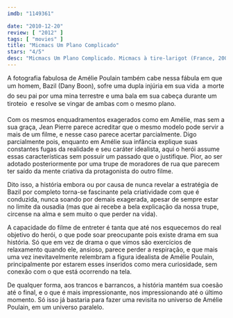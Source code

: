 ```yaml
---
imdb: "1149361"

date: "2010-12-20"
review: [ "2012" ]
tags: [ "movies" ]
title: "Micmacs Um Plano Complicado"
stars: "4/5"
desc: "Micmacs Um Plano Complicado. Micmacs à tire-larigot (France, 2009). Dirigido por Jean-Pierre Jeunet. Escrito por Jean-Pierre Jeunet, Guillaume Laurant, Guillaume Laurant. Com Dany Boon, André Dussollier, Yolande Moreau, Dominique Pinon, Marie-Julie Baup, Michel Crémadès, Nicolas Marié, Julie Ferrier, Omar Sy."
---
```

A fotografia fabulosa de Amélie Poulain também cabe nessa fábula em que um homem, Bazil (Dany Boon), sofre uma dupla injúria em sua vida  a morte do seu pai por uma mina terrestre e uma bala em sua cabeça durante um tiroteio  e resolve se vingar de ambas com o mesmo plano.

Com os mesmos enquadramentos exagerados como em Amélie, mas sem a sua graça, Jean Pierre parece acreditar que o mesmo modelo pode servir a mais de um filme, e nesse caso parece acertar parcialmente. Digo parcialmente pois, enquanto em Amélie sua infância explique suas constantes fugas da realidade e seu caráter idealista, aqui o herói assume essas características sem possuir um passado que o justifique. Pior, ao ser adotado posteriormente por uma trupe de moradores de rua que parecem ter saído da mente criativa da protagonista do outro filme.

Dito isso, a história embora ou por causa de nunca revelar a estratégia de Bazil por completo torna-se fascinante pela criatividade com que é conduzida, nunca soando por demais exagerada, apesar de sempre estar no limite da ousadia (mas que ai recebe a bela explicação da nossa trupe, circense na alma e sem muito o que perder na vida).

A capacidade do filme de entreter é tanta que até nos esquecemos do real objetivo do herói, o que pode soar preocupante pois existe drama em sua história. Só que em vez de drama o que vimos são exercícios de relaxamento quando ele, ansioso, parece perder a respiração, e que mais uma vez inevitavelmente relembram a figura idealista de Amélie Poulain, principalmente por estarem esses inseridos como mera curiosidade, sem conexão com o que está ocorrendo na tela.

De qualquer forma, aos trancos e barrancos, a história mantém sua coesão até o final, e o que é mais impressionante, nos impressionando até o último momento. Só isso já bastaria para fazer uma revisita no universo de Amélie Poulain, em um universo paralelo.

